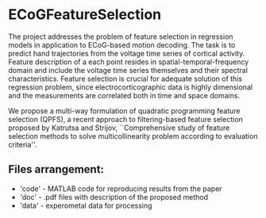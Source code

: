 # ECoGFeatureSelection

The project addresses the problem of feature selection in regression models in application to ECoG-based motion decoding. The task is to predict hand trajectories from the voltage time series of cortical activity. Feature description of a each point resides in spatial-temporal-frequency domain and include the voltage time series themselves and their spectral characteristics. Feature selection is crucial for adequate solution of this regression problem, since electrocorticographic data is highly dimensional and the measurements are correlated both in time and space domains.

We propose a multi-way formulation of quadratic programming feature selection (QPFS), a recent approach to filtering-based feature selection proposed by Katrutsa and Strijov, ``Comprehensive study of feature selection methods to solve multicollinearity problem according to evaluation criteria''.

## Files arrangement:
* 'code' - MATLAB code for reproducing results from the paper
* 'doc' - .pdf files with description of the proposed method
* 'data' - experometal data for processing